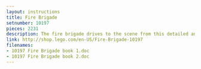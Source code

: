 ```yaml
---
layout: instructions
title: Fire Brigade
setnumber: 10197
pieces: 2231
description: The fire brigade drives to the scene from this detailed and realistic 1930’s fire station. Designed to fit with other modular buildings like 10211 Grand Emporium and 10185 Green Grocer, the station features rare LEGO® pieces and innovative construction techniques. It includes a ‘30s-style fire truck, 4 minifigures, a fire-dog, an opening station garage door, and a removable building roof for interior access. It also includes 2 fully-furnished floors with fire-fighting tools, racks for the firemen's helmets, fire-pole, ping-pong table, kitchen with fully-stocked fridge, couch, bookshelf and a roof with a water tower and bell. 
link: http://shop.lego.com/en-US/Fire-Brigade-10197
filenames: 
- 10197 Fire Brigade book 1.doc
- 10197 Fire Brigade book 2.doc
---
```


